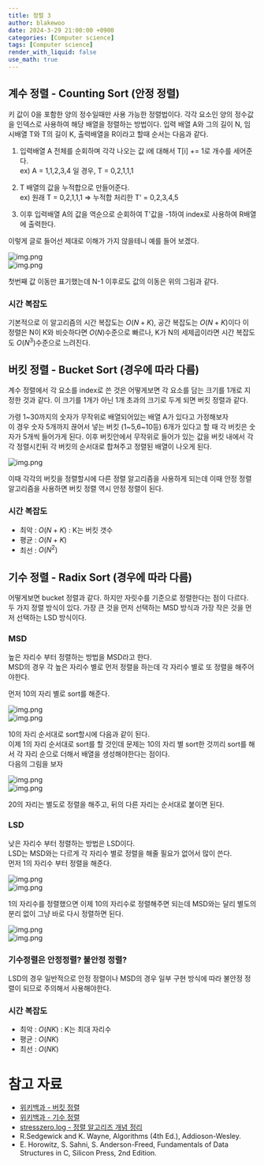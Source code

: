 ```yaml
---
title: 정렬 3
author: blakewoo
date: 2024-3-29 21:00:00 +0900
categories: [Computer science]
tags: [Computer science]
render_with_liquid: false
use_math: true
---
```



## 계수 정렬 - Counting Sort (안정 정렬)
키 값이 0을 포함한 양의 정수일때만 사용 가능한 정렬법이다.
각각 요소인 양의 정수값을 인덱스로 사용하여 해당 배열을 정렬하는 방법이다.
입력 배열 A와 그의 길이 N, 임시배열 T와 T의 길이 K, 출력배열을 R이라고 할때
순서는 다음과 같다.

1. 입력배열 A 전체를 순회하며 각각 나오는 값 i에 대해서 T[i] += 1로 개수를 세어준다.   
ex) A = 1,1,2,3,4 일 경우, T = 0,2,1,1,1

2. T 배열의 값을 누적합으로 만들어준다.   
ex) 원래 T = 0,2,1,1,1 => 누적합 처리한 T' = 0,2,3,4,5
   
3. 이후 입력배열 A의 값을 역순으로 순회하여 T'값을 -1하여 index로 사용하여 R배열에 출력한다.   

이렇게 글로 들어선 제대로 이해가 가지 않을테니 예를 들어 보겠다.    

![img.png](/assets/blog/cs/sort/counting_sort_img1.png)   
![img.png](/assets/blog/cs/sort/counting_sort_img2.png)   

첫번째 값 이동만 표기했는데 N-1 이후로도 값의 이동은 위의 그림과 같다.

### 시간 복잡도
기본적으로 이 알고리즘의 시간 복잡도는 $O(N+K)$, 공간 복잡도는 $O(N+K)$이다
이 정렬은 N이 K와 비슷하다면 $O(N)$수준으로 빠르나, K가 N의 세제곱이라면
시간 복잡도도 $O(N^{3})$수준으로 느려진다.


## 버킷 정렬 - Bucket Sort (경우에 따라 다름)
계수 정렬에서 각 요소를 index로 쓴 것은 어떻게보면 각 요소를 담는 크기를 1개로 지정한 것과 같다.
이 크기를 1개가 아닌 1개 초과의 크기로 두게 되면 버킷 정렬과 같다.

가령 1~30까지의 숫자가 무작위로 배열되어있는 배열 A가 있다고 가정해보자   
이 경우 숫자 5개까지 끊어서 넣는 버킷 (1~5,6~10등) 6개가 있다고 할 때
각 버킷은 숫자가 5개씩 들어가게 된다.
이후 버킷안에서 무작위로 들어가 있는 값을 버킷 내에서 각각 정렬시킨뒤
각 버킷의 순서대로 합쳐주고 정렬된 배열이 나오게 된다.   

![img.png](/assets/blog/cs/sort/bucket_sort_img.png)   

이때 각각의 버킷을 정렬할시에 다른 정렬 알고리즘을 사용하게 되는데 이때 
안정 정렬 알고리즘을 사용하면 버킷 정렬 역시 안정 정렬이 된다.

### 시간 복잡도
- 최악 : $O(N+K)$ : K는 버킷 갯수
- 평균 : $O(N+K)$
- 최선 : $O(N^{2})$


## 기수 정렬 - Radix Sort (경우에 따라 다름)
어떻게보면 bucket 정렬과 같다. 하지만 자릿수를 기준으로 정렬한다는 점이 다르다.
두 가지 정렬 방식이 있다. 가장 큰 것을 먼저 선택하는 MSD 방식과 가장 작은 것을 먼저 선택하는 LSD 방식이다.

### MSD
높은 자리수 부터 정렬하는 방법을 MSD라고 한다.   
MSD의 경우 각 높은 자리수 별로 먼저 정렬을 하는데 각 자리수 별로 또 정렬을 해주어야한다.   
  
먼저 10의 자리 별로 sort를 해준다.

![img.png](/assets/blog/cs/sort/radix_sort_msd_img1.png)   
![img.png](/assets/blog/cs/sort/radix_sort_msd_img2.png)   

10의 자리 순서대로 sort할시에 다음과 같이 된다.   
이제 1의 자리 순서대로 sort를 할 것인데 문제는 10의 자리 별 sort한 것끼리
sort를 해서 각 자리 순으로 더해서 배열을 생성해야한다는 점이다.   
다음의 그림을 보자    

![img.png](/assets/blog/cs/sort/radix_sort_msd_img3.png)   
![img.png](/assets/blog/cs/sort/radix_sort_msd_img4.png)   

20의 자리는 별도로 정렬을 해주고, 뒤의 다른 자리는 순서대로 붙이면 된다.

### LSD
낮은 자리수 부터 정렬하는 방법은 LSD이다.   
LSD는 MSD와는 다르게 각 자리수 별로 정렬을 해줄 필요가 없어서 많이 쓴다.   
먼저 1의 자리수 부터 정렬을 해준다.     
   
![img.png](/assets/blog/cs/sort/radix_sort_lsd_img1.png)   
![img.png](/assets/blog/cs/sort/radix_sort_lsd_img2.png)   

1의 자리수를 정렬했으면 이제 10의 자리수로 정렬해주면 되는데 MSD와는 달리
별도의 분리 없이 그냥 바로 다시 정렬하면 된다.

![img.png](/assets/blog/cs/sort/radix_sort_lsd_img3.png)   
![img.png](/assets/blog/cs/sort/radix_sort_lsd_img4.png)   


### 기수정렬은 안정정렬? 불안정 정렬?
LSD의 경우 일반적으로 안정 정렬이나 MSD의 경우 일부 구현 방식에 따라 불안정 정렬이 되므로
주의해서 사용해야한다.

### 시간 복잡도
- 최악 : $O(NK)$ : K는 최대 자리수
- 평균 : $O(NK)$
- 최선 : $O(NK)$

# 참고 자료
- [위키백과 - 버킷 정렬](https://ko.wikipedia.org/wiki/%EB%B2%84%ED%82%B7_%EC%A0%95%EB%A0%AC) 
- [위키백과 - 기수 정렬](https://ko.wikipedia.org/wiki/%EA%B8%B0%EC%88%98_%EC%A0%95%EB%A0%AC) 
- [stresszero.log - 정렬 알고리즈 개념 정리](https://velog.io/@stresszero/Sorting-Algorithm)  
- R.Sedgewick and K. Wayne, Algorithms (4th Ed.), Addioson-Wesley.
- E. Horowitz, S. Sahni, S. Anderson-Freed, Fundamentals of Data
  Structures in C, Silicon Press, 2nd Edition.
